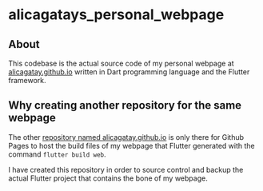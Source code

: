 # alicagatays_personal_webpage

## About

This codebase is the actual source code of my personal webpage at [alicagatay.github.io](https://alicagatay.github.io) written in Dart programming language and the Flutter framework.

## Why creating another repository for the same webpage

The other [repository named alicagatay.github.io](https://github.com/alicagatay/alicagatay.github.io) is only there for Github Pages to host the build files of my webpage that Flutter generated with the command `flutter build web`.

I have created this repository in order to source control and backup the actual Flutter project that contains the bone of my webpage.